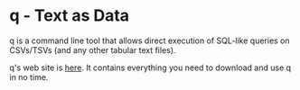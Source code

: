 # q - Text as Data
q is a command line tool that allows direct execution of SQL-like queries on CSVs/TSVs (and any other tabular text files).

q's web site is [here](http://harelba.github.io/q/). It contains everything you need to download and use q in no time.



